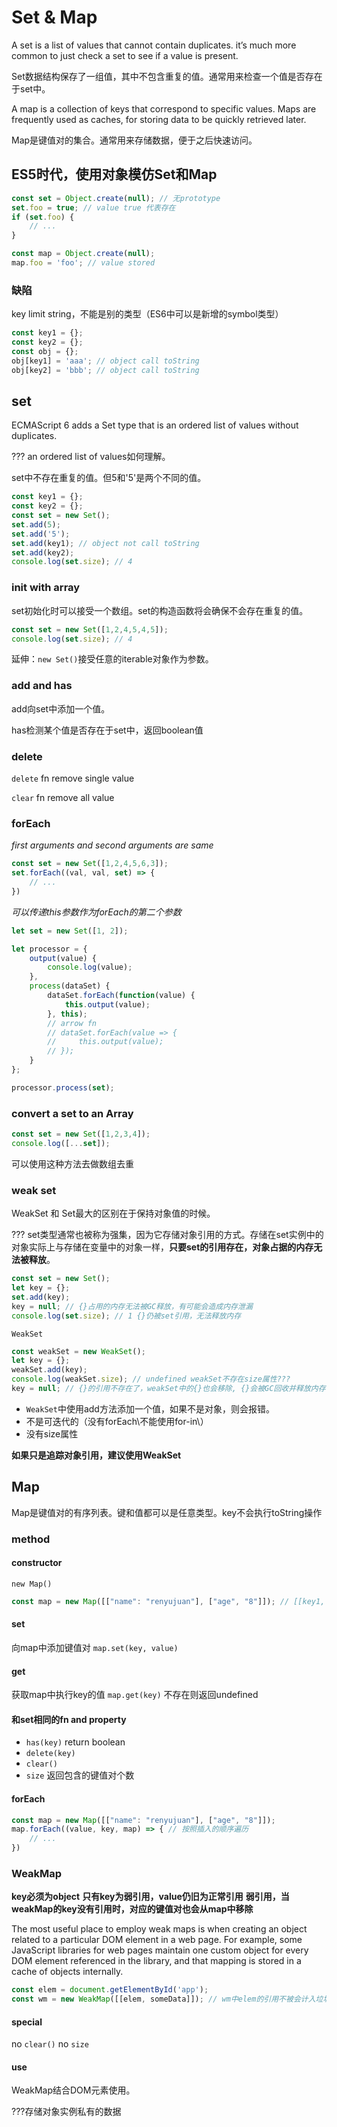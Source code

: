 # Set & Map

A set is a list of values that cannot contain duplicates.
it’s much more common to just check a set to see if a value is present.

Set数据结构保存了一组值，其中不包含重复的值。通常用来检查一个值是否存在于set中。

A map is a collection of keys that correspond to specific values.
Maps are frequently used as caches, for storing data to be quickly retrieved later.

Map是键值对的集合。通常用来存储数据，便于之后快速访问。

## ES5时代，使用对象模仿Set和Map

```javascript
const set = Object.create(null); // 无prototype
set.foo = true; // value true 代表存在
if (set.foo) {
    // ...
}

const map = Object.create(null);
map.foo = 'foo'; // value stored
```

### 缺陷

key limit string，不能是别的类型（ES6中可以是新增的symbol类型）

```javascript
const key1 = {};
const key2 = {};
const obj = {};
obj[key1] = 'aaa'; // object call toString
obj[key2] = 'bbb'; // object call toString
```

## set

ECMAScript 6 adds a Set type that is an ordered list of values without duplicates.

??? an ordered list of values如何理解。

set中不存在重复的值。但5和'5'是两个不同的值。

```javascript
const key1 = {};
const key2 = {};
const set = new Set();
set.add(5);
set.add('5');
set.add(key1); // object not call toString
set.add(key2);
console.log(set.size); // 4
```

### init with array

set初始化时可以接受一个数组。set的构造函数将会确保不会存在重复的值。

```javascript
const set = new Set([1,2,4,5,4,5]);
console.log(set.size); // 4
```
延伸：`new Set()`接受任意的iterable对象作为参数。

### add and has

add向set中添加一个值。

has检测某个值是否存在于set中，返回boolean值

### delete

`delete` fn remove single value

`clear` fn remove all value

### forEach

*first arguments and second arguments are same*

```javascript
const set = new Set([1,2,4,5,6,3]);
set.forEach((val, val, set) => {
    // ...
})
```

*可以传递this参数作为forEach的第二个参数*
```javascript
let set = new Set([1, 2]);

let processor = {
    output(value) {
        console.log(value);
    },
    process(dataSet) {
        dataSet.forEach(function(value) {
            this.output(value);
        }, this);
        // arrow fn
        // dataSet.forEach(value => {
        //     this.output(value);
        // });
    }
};

processor.process(set);
```

### convert a set to an Array

```javascript
const set = new Set([1,2,3,4]);
console.log([...set]);
```

可以使用这种方法去做数组去重

### weak set

WeakSet 和 Set最大的区别在于保持对象值的时候。

??? set类型通常也被称为强集，因为它存储对象引用的方式。存储在set实例中的对象实际上与存储在变量中的对象一样，**只要set的引用存在，对象占据的内存无法被释放**。

```javascript
const set = new Set();
let key = {};
set.add(key);
key = null; // {}占用的内存无法被GC释放，有可能会造成内存泄漏
console.log(set.size); // 1 {}仍被set引用，无法释放内存
```

`WeakSet`
```javascript
const weakSet = new WeakSet();
let key = {};
weakSet.add(key);
console.log(weakSet.size); // undefined weakSet不存在size属性???
key = null; // {}的引用不存在了，weakSet中的{}也会移除, {}会被GC回收并释放内存
```

- `WeakSet`中使用add方法添加一个值，如果不是对象，则会报错。
- 不是可迭代的（没有forEach\不能使用for-in\）
- 没有size属性

**如果只是追踪对象引用，建议使用WeakSet**

## Map

Map是键值对的有序列表。键和值都可以是任意类型。key不会执行toString操作

### method

#### constructor

`new Map()`

```javascript
const map = new Map([["name": "renyujuan"], ["age", "8"]]); // [[key1, value1], [key2, value2]]
```

#### set

向map中添加键值对 `map.set(key, value)`

#### get

获取map中执行key的值 `map.get(key)` 不存在则返回undefined

#### 和set相同的fn and property

- `has(key)` return boolean
- `delete(key)`
- `clear()`
- `size` 返回包含的键值对个数

#### forEach

```javascript
const map = new Map([["name": "renyujuan"], ["age", "8"]]);
map.forEach((value, key, map) => { // 按照插入的顺序遍历
    // ...
})
```

### WeakMap

**key必须为object**
**只有key为弱引用，value仍旧为正常引用**
**弱引用，当weakMap的key没有引用时，对应的键值对也会从map中移除**

The most useful place to employ weak maps is when creating an object related to a particular DOM element in a web page.
For example, some JavaScript libraries for web pages maintain one custom object for every DOM element referenced in the library, and that mapping is stored in a cache of objects internally.

```javascript
const elem = document.getElementById('app');
const wm = new WeakMap([[elem, someData]]); // wm中elem的引用不被会计入垃圾回收，也就是说目前elem的引用个数为1。一旦elem = null, 则对应的对象就会被GC释放内存
```

#### special

no `clear()`
no `size`

#### use

WeakMap结合DOM元素使用。

???存储对象实例私有的数据